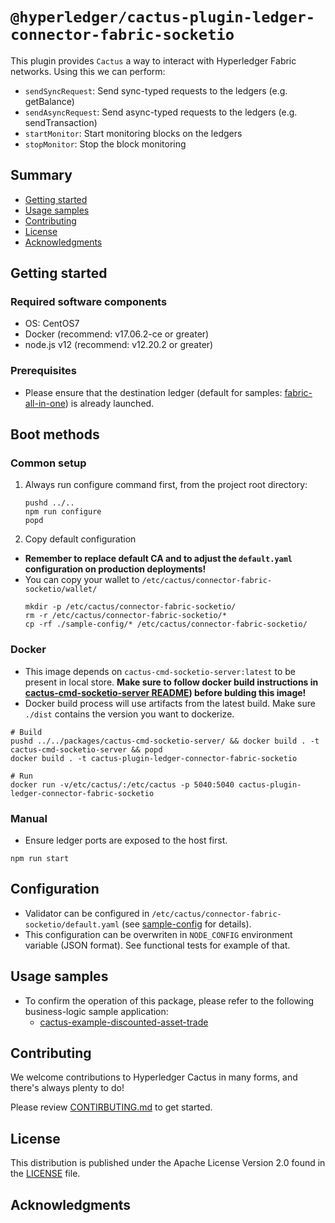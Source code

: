 <!--
 Copyright 2021 Hyperledger Cactus Contributors
 SPDX-License-Identifier: Apache-2.0

 README.md
-->
# `@hyperledger/cactus-plugin-ledger-connector-fabric-socketio`

This plugin provides `Cactus` a way to interact with Hyperledger Fabric networks. Using this we can perform:
- `sendSyncRequest`: Send sync-typed requests to the ledgers (e.g. getBalance)
- `sendAsyncRequest`: Send async-typed requests to the ledgers (e.g. sendTransaction)
- `startMonitor`: Start monitoring blocks on the ledgers
- `stopMonitor`: Stop the block monitoring

## Summary
- [Getting started](#getting-started)
- [Usage samples](#usage-samples)
- [Contributing](#contributing)
- [License](#license)
- [Acknowledgments](#acknowledgments)

## Getting started

### Required software components
- OS: CentOS7
- Docker (recommend: v17.06.2-ce or greater)
- node.js v12 (recommend: v12.20.2 or greater)

### Prerequisites
- Please ensure that the destination ledger (default for samples: [fabric-all-in-one](../../tools/docker/fabric-all-in-one/)) is already launched.

## Boot methods

### Common setup
1. Always run configure command first, from the project root directory:
    ```
    pushd ../..
    npm run configure
    popd
    ```

1. Copy default configuration
- **Remember to replace default CA and to adjust the `default.yaml` configuration on production deployments!**
- You can copy your wallet to `/etc/cactus/connector-fabric-socketio/wallet/`
    ```
    mkdir -p /etc/cactus/connector-fabric-socketio/
    rm -r /etc/cactus/connector-fabric-socketio/*
    cp -rf ./sample-config/* /etc/cactus/connector-fabric-socketio/
    ```

### Docker
- This image depends on `cactus-cmd-socketio-server:latest` to be present in local store. **Make sure to follow docker build instructions in [cactus-cmd-socketio-server README](../../packages/cactus-cmd-socketio-server/README.md)) before bulding this image!**
- Docker build process will use artifacts from the latest build. Make sure `./dist` contains the version you want to dockerize.

```
# Build
pushd ../../packages/cactus-cmd-socketio-server/ && docker build . -t cactus-cmd-socketio-server && popd
docker build . -t cactus-plugin-ledger-connector-fabric-socketio

# Run
docker run -v/etc/cactus/:/etc/cactus -p 5040:5040 cactus-plugin-ledger-connector-fabric-socketio
```

### Manual
- Ensure ledger ports are exposed to the host first.

```
npm run start
```

## Configuration
- Validator can be configured in `/etc/cactus/connector-fabric-socketio/default.yaml` (see [sample-config](./sample-config/default.yaml) for details).
- This configuration can be overwriten in `NODE_CONFIG` environment variable (JSON format). See functional tests for example of that.

## Usage samples
- To confirm the operation of this package, please refer to the following business-logic sample application:
    - [cactus-example-discounted-asset-trade](../../examples/cactus-example-discounted-asset-trade)

## Contributing

We welcome contributions to Hyperledger Cactus in many forms, and there's always plenty to do!

Please review [CONTIRBUTING.md](../../CONTRIBUTING.md) to get started.

## License

This distribution is published under the Apache License Version 2.0 found in the [LICENSE](../../LICENSE) file.

## Acknowledgments
